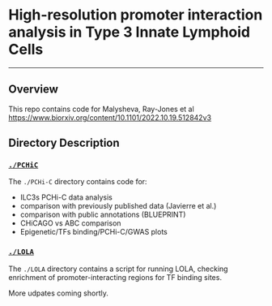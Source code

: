 # High-resolution promoter interaction analysis in Type 3 Innate Lymphoid Cells

___

## Overview

This repo contains code for Malysheva, Ray-Jones et al
https://www.biorxiv.org/content/10.1101/2022.10.19.512842v3


## Directory Description

### [`./PCHiC`](./PCHiC)
The `./PCHi-C` directory contains code for:
 - ILC3s PCHi-C data analysis
 - comparison with previously published data (Javierre et al.)
 - comparison with public annotations (BLUEPRINT)
 - CHiCAGO vs ABC comparison
 - Epigenetic/TFs binding/PCHi-C/GWAS plots

### [`./LOLA`](./LOLA)
The `./LOLA` directory contains a script for running LOLA, checking enrichment of promoter-interacting regions for TF binding sites.

More udpates coming shortly.
